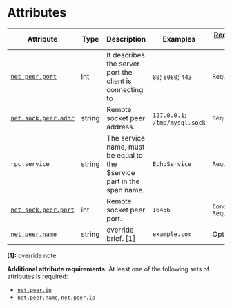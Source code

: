 # Attributes

<!-- semconv grpc.client(full) -->
| Attribute  | Type | Description  | Examples  | [Requirement Level](https://opentelemetry.io/docs/specs/semconv/general/attribute-requirement-level/) |
|---|---|---|---|---|
| [`net.peer.port`](input_general.md) | int | It describes the server port the client is connecting to | `80`; `8080`; `443` | `Required` |
| [`net.sock.peer.addr`](input_general.md) | string | Remote socket peer address. | `127.0.0.1`; `/tmp/mysql.sock` | `Required` |
| `rpc.service` | string | The service name, must be equal to the $service part in the span name. | `EchoService` | `Required` |
| [`net.sock.peer.port`](input_general.md) | int | Remote socket peer port. | `16456` | `Conditionally Required` <condition> |
| [`net.peer.name`](input_general.md) | string | override brief. [1] | `example.com` | Opt-In |

**[1]:** override note.

**Additional attribute requirements:** At least one of the following sets of attributes is required:

* [`net.peer.ip`](input_general.md)
* [`net.peer.name`](input_general.md), [`net.peer.ip`](input_general.md)
<!-- endsemconv -->

